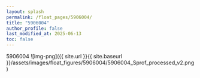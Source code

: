 ```yaml
---
layout: splash
permalink: /float_pages/5906004/
title: "5906004"
author_profile: false
last_modified_at: 2025-06-13
toc: false
---
```

 
5906004
![img-png]({{ site.url }}{{ site.baseurl }}/assets/images/float_figures/5906004/5906004_Sprof_processed_v2.png)